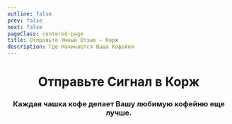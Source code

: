 ```yaml
---
outline: false
prev: false
next: false
pageClass: centered-page
title: Отправьте Умный Отзыв – Корж
description: Где Начинается Ваша Кофейня
---
```


<div align="center">
  
# Отправьте Сигнал в Корж

### Каждая чашка кофе делает Вашу любимую кофейню еще лучше.

</div>

<KorzhWidget />
